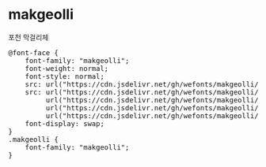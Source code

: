 # makgeolli
포천 막걸리체

<pre>
@font-face {
    font-family: "makgeolli";
    font-weight: normal;
    font-style: normal;
    src: url("https://cdn.jsdelivr.net/gh/wefonts/makgeolli/makgeolli.eot");
    src: url("https://cdn.jsdelivr.net/gh/wefonts/makgeolli/makgeolli.eot?#iefix") format("embedded-opentype"),
         url("https://cdn.jsdelivr.net/gh/wefonts/makgeolli/makgeolli.woff2") format("woff2"),
         url("https://cdn.jsdelivr.net/gh/wefonts/makgeolli/makgeolli.woff") format("woff"),
         url("https://cdn.jsdelivr.net/gh/wefonts/makgeolli/makgeolli.ttf") format("truetype");
    font-display: swap;
} 
.makgeolli {
    font-family: "makgeolli";
}
</pre>
